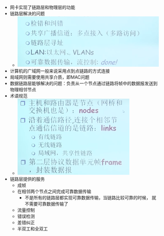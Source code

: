 * 网卡实现了链路层和物理层的功能
* 链路层解决的问题
  * ![1676133598867](image/导论/1676133598867.png)
* 计算机的广域网一般来说采用点到点链路的方式连接
* 局域网则需要使用共享介质，即MAC问题
* 数据链路层能够解决的问题：负责从一个节点通过链路将帧中的数据报发送到物理相邻节点
* 术语规范
  * ![1676188812168](image/导论/1676188812168.png)
* 链路层提供的服务
  * 成帧
  * 在相邻两个节点之间完成可靠数据传输
    * 不是所有的链路层都实现可靠数据传输，当链路比较可靠的时候， 就不需要可靠数据传输了
  * 流量控制
  * 错误检测
  * 差错纠正
  * 半双工和全双工
